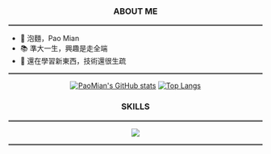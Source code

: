 <div align="center">
  <h3>ABOUT ME</h3>
</div>

<hr style="border: 0;border-top: 2px double #8c8c8c;text-align: center;"></hr>

- 💬 泡麵，Pao Mian
- 📚 準大一生，興趣是走全端
- 🌱 還在學習新東西，技術還很生疏

<hr style="border: 0;border-top: 2px double #8c8c8c;text-align: center;"></hr>

<div align="center">

[![PaoMian's GitHub stats](https://github-readme-stats.vercel.app/api?username=PaoMian0806&theme=dark&line_height=20&show_icons=true)](https://github.com/anuraghazra/github-readme-stats)
[![Top Langs](https://github-readme-stats.vercel.app/api/top-langs/?username=PaoMian0806&theme=dark&layout=compact)](https://github.com/anuraghazra/github-readme-stats)
  
</div>

<div align="center">
  <h3>SKILLS</h3>
</div>

<hr style="border: 0;border-top: 2px double #8c8c8c;text-align: center;"></hr>

<p align="center">
  <a href="https://skillicons.dev">
    <img src="https://skillicons.dev/icons?i=cpp,html,css,py,ruby,arduino,codepen,replit,bootstrap,firebase,visualstudio,vscode&perline=12" />
  </a>
</p>

<hr style="border: 0;border-top: 2px double #8c8c8c;text-align: center;"></hr>

<!--
**PaoMian0806/PaoMian0806** is a ✨ _special_ ✨ repository because its `README.md` (this file) appears on your GitHub profile.

Here are some ideas to get you started:

- 🔭 I’m currently working on ...
- 🌱 I’m currently learning ...
- 👯 I’m looking to collaborate on ...
- 🤔 I’m looking for help with ...
- 💬 Ask me about ...
- 📫 How to reach me: ...
- 😄 Pronouns: ...
- ⚡ Fun fact: ...

- 💬 泡麵，Pao Mian
- 📚 準大一生，興趣是走全端
- 🌱 還在學習新東西，技術還很生疏

[![Readme Quotes](https://quotes-github-readme.vercel.app/api?type=horizontal&theme=dark&quote=Software%20and%20Cathedrals%20are%20much%20the%20Same%20-%20first%20we%20BUILD%20them,%20then%20we%20PRAY.&author=Sam%20Redwine)](https://github.com/piyushsuthar/github-readme-quotes)

-->


